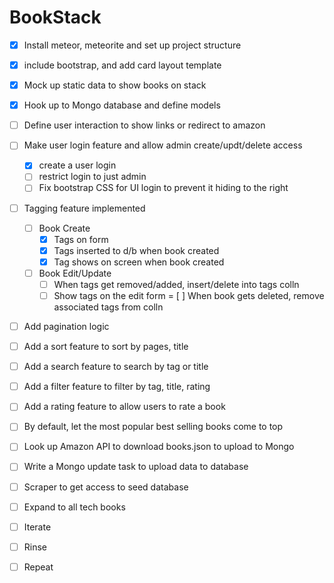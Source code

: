 # BookStack 
- [x] Install meteor, meteorite and set up project structure
- [x] include bootstrap, and add card layout template
- [x] Mock up static data to show books on stack
- [x] Hook up to Mongo database  and define models
- [ ] Define user interaction to show links or redirect to amazon
- [ ] Make user login feature and allow admin create/updt/delete access
	- [x] create a  user login
	- [ ] restrict login to just admin 
	- [ ] Fix bootstrap CSS for UI login to prevent it hiding to the right
- [ ] Tagging feature implemented 
	- [ ] Book Create 
		 - [x] Tags on form 
		 - [x] Tags inserted to d/b when book created 
		 - [x] Tag shows on screen when book created 
	- [ ] Book Edit/Update 
	    - [ ] When tags get removed/added, insert/delete into tags colln
	    - [ ] Show tags on the edit form
	    = [ ] When book gets deleted, remove associated tags from colln
- [ ] Add pagination logic 
- [ ] Add a sort feature to sort by pages, title 
- [ ] Add a search feature to search by tag or title 
- [ ] Add a filter feature to filter by tag, title, rating
- [ ] Add a rating feature to allow users to rate a book
- [ ] By default, let the most popular best selling books come to top 
- [ ] Look up Amazon API to download books.json to upload to Mongo

- [ ] Write a Mongo update task to upload data to database
- [ ] Scraper to get access to seed database
- [ ] Expand to all tech books 
- [ ] Iterate 
- [ ] Rinse 
- [ ] Repeat
